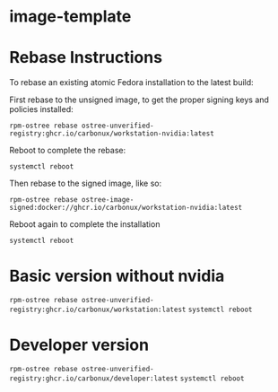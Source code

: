 # image-template

# Rebase Instructions
To rebase an existing atomic Fedora installation to the latest build:

First rebase to the unsigned image, to get the proper signing keys and policies installed:

`rpm-ostree rebase ostree-unverified-registry:ghcr.io/carbonux/workstation-nvidia:latest`

Reboot to complete the rebase:

`systemctl reboot`

Then rebase to the signed image, like so:

`rpm-ostree rebase ostree-image-signed:docker://ghcr.io/carbonux/workstation-nvidia:latest`

Reboot again to complete the installation

`systemctl reboot`


# Basic version without nvidia
`rpm-ostree rebase ostree-unverified-registry:ghcr.io/carbonux/workstation:latest`
`systemctl reboot`

# Developer version
`rpm-ostree rebase ostree-unverified-registry:ghcr.io/carbonux/developer:latest`
`systemctl reboot`

